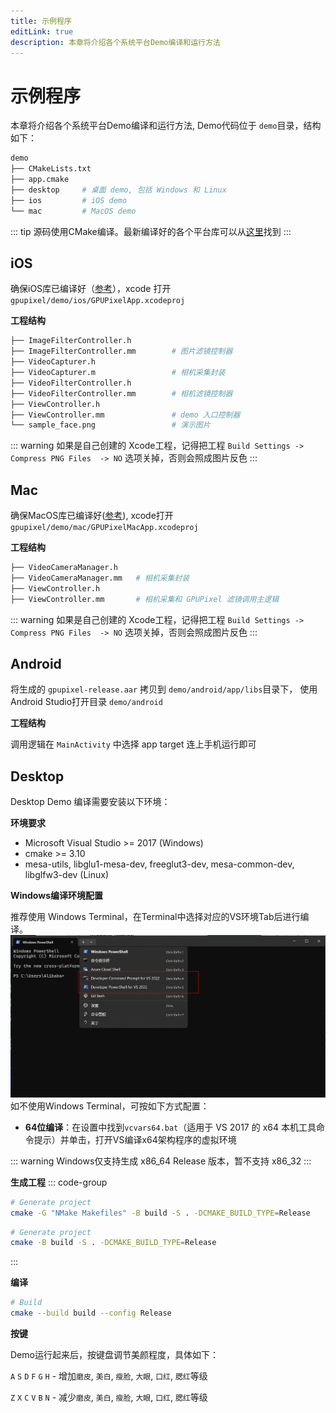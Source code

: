 ```yaml
---
title: 示例程序
editLink: true
description: 本章将介绍各个系统平台Demo编译和运行方法
---
```


# 示例程序

本章将介绍各个系统平台Demo编译和运行方法, Demo代码位于 `demo`目录，结构如下：
```bash
demo
├── CMakeLists.txt
├── app.cmake   
├── desktop     # 桌面 demo, 包括 Windows 和 Linux
├── ios         # iOS demo
└── mac         # MacOS demo
```

::: tip
源码使用CMake编译。最新编译好的各个平台库可以从[这里](https://github.com/pixpark/gpupixel/releases/latest)找到
:::

## iOS
确保iOS库已编译好（[参考](build#ios)），xcode 打开 `gpupixel/demo/ios/GPUPixelApp.xcodeproj`

**工程结构**

```bash
├── ImageFilterController.h         
├── ImageFilterController.mm        # 图片滤镜控制器
├── VideoCapturer.h
├── VideoCapturer.m                 # 相机采集封装
├── VideoFilterController.h
├── VideoFilterController.mm        # 相机滤镜控制器
├── ViewController.h
├── ViewController.mm               # demo 入口控制器
└── sample_face.png                 # 演示图片
```
::: warning
如果是自己创建的 Xcode工程，记得把工程 `Build Settings -> Compress PNG Files  -> NO` 选项关掉，否则会照成图片反色
:::

## Mac
确保MacOS库已编译好([参考](build#mac)), xcode打开 `gpupixel/demo/mac/GPUPixelMacApp.xcodeproj`

**工程结构**

```bash
├── VideoCameraManager.h
├── VideoCameraManager.mm   # 相机采集封装
├── ViewController.h
├── ViewController.mm       # 相机采集和 GPUPixel 滤镜调用主逻辑
```
::: warning
如果是自己创建的 Xcode工程，记得把工程 `Build Settings -> Compress PNG Files  -> NO` 选项关掉，否则会照成图片反色
:::
## Android

将生成的 `gpupixel-release.aar` 拷贝到 `demo/android/app/libs`目录下， 使用Android Studio打开目录 `demo/android`

**工程结构**

调用逻辑在 `MainActivity` 中选择 app target 连上手机运行即可

## Desktop

Desktop Demo 编译需要安装以下环境：

**环境要求**
- Microsoft Visual Studio >= 2017 (Windows)
- cmake >= 3.10
- mesa-utils, libglu1-mesa-dev, freeglut3-dev, mesa-common-dev, libglfw3-dev (Linux)

**Windows编译环境配置**

推荐使用 Windows Terminal，在Terminal中选择对应的VS环境Tab后进行编译。
![Windows Terminal](../../image/win-terminal.png)
如不使用Windows Terminal，可按如下方式配置：

- **64位编译**：在设置中找到`vcvars64.bat`（适用于 VS 2017 的 x64 本机工具命令提示）并单击，打开VS编译x64架构程序的虚拟环境

::: warning
Windows仅支持生成 x86_64 Release 版本，暂不支持 x86_32
:::

**生成工程**
::: code-group
```bash [Windows]
# Generate project
cmake -G "NMake Makefiles" -B build -S . -DCMAKE_BUILD_TYPE=Release
```
```bash [Linux]
# Generate project
cmake -B build -S . -DCMAKE_BUILD_TYPE=Release
```
:::

**编译**

```bash
# Build
cmake --build build --config Release
```
 
**按键**

Demo运行起来后，按键盘调节美颜程度，具体如下：

`A` `S` `D` `F` `G` `H` - 增加`磨皮`, `美白`, `瘦脸`, `大眼`, `口红`, `腮红`等级

`Z` `X` `C` `V` `B` `N` - 减少`磨皮`, `美白`, `瘦脸`, `大眼`, `口红`, `腮红`等级
